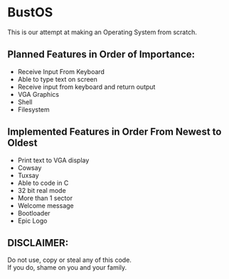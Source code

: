 # BustOS
This is our attempt at making an Operating System from scratch.
## Planned Features in Order of Importance:
- Receive Input From Keyboard
- Able to type text on screen
- Receive input from keyboard and return output
- VGA Graphics
- Shell
- Filesystem
## Implemented Features in Order From Newest to Oldest
- Print text to VGA display
- Cowsay
- Tuxsay
- Able to code in C  
- 32 bit real mode  
- More than 1 sector  
- Welcome message  
- Bootloader
- Epic Logo
## DISCLAIMER:
Do not use, copy or steal any of this code. <br>
If you do, shame on you and your family.
